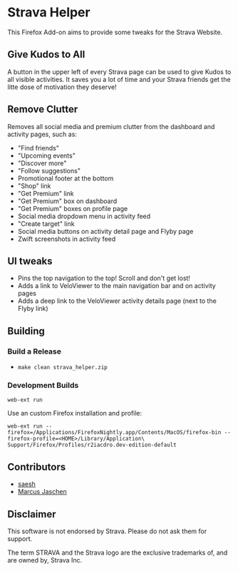 # Strava Helper

This Firefox Add-on aims to provide some tweaks for the Strava Website.

## Give Kudos to All

A button in the upper left of every Strava page can be used to give Kudos to all visible activities. It saves you a lot of time and your Strava friends get the litte dose of motivation they deserve!

## Remove Clutter

Removes all social media and premium clutter from the dashboard and activity pages, such as:

- "Find friends"
- "Upcoming events"
- "Discover more"
- "Follow suggestions"
- Promotional footer at the bottom
- "Shop" link
- "Get Premium" link
- "Get Premium" box on dashboard
- "Get Premium" boxes on profile page
- Social media dropdown menu in activity feed
- "Create target" link
- Social media buttons on activity detail page and Flyby page
- Zwift screenshots in activity feed

## UI tweaks

- Pins the top navigation to the top! Scroll and don't get lost!
- Adds a link to VeloViewer to the main navigation bar and on activity pages
- Adds a deep link to the VeloViewer activity details page (next to the Flyby link)

## Building

### Build a Release

- `make clean strava_helper.zip`

### Development Builds

```
web-ext run
```

Use an custom Firefox installation and profile:

```
web-ext run --firefox=/Applications/FirefoxNightly.app/Contents/MacOS/firefox-bin --firefox-profile=<HOME>/Library/Application\ Support/Firefox/Profiles/r2iacdro.dev-edition-default
```

## Contributors

* [saesh](https://github.com/saesh)
* [Marcus Jaschen](https://www.marcusjaschen.de/)

## Disclaimer

This software is not endorsed by Strava. Please do not ask them for support.

The term STRAVA and the Strava logo are the exclusive trademarks of, and are owned by, Strava Inc.
